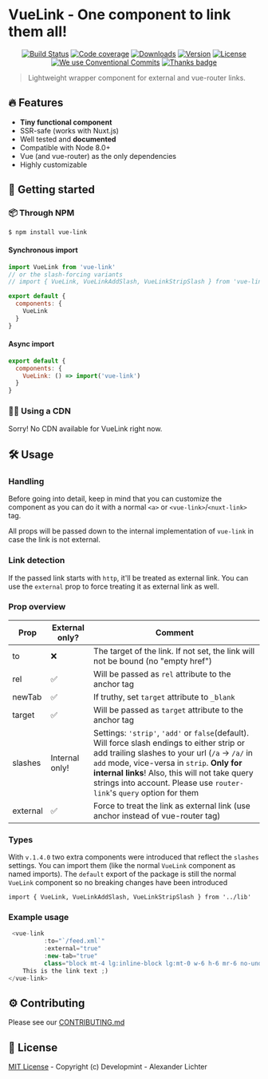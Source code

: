 # VueLink - One component to link them all!

<p align="center">
  <a href="https://travis-ci.com/Developmint/vue-link"><img src="https://travis-ci.com/Developmint/vue-link.svg?branch=master" alt="Build Status"></a>
  <a href="https://codecov.io/gh/Developmint/vue-link"><img src="https://codecov.io/gh/Developmint/vue-link/branch/master/graph/badge.svg" alt="Code coverage"></a>
  <a href="https://www.npmjs.com/package/vue-link"><img src="https://img.shields.io/npm/dm/vue-link.svg" alt="Downloads"></a>
  <a href="https://www.npmjs.com/package/vue-link"><img src="https://img.shields.io/npm/v/vue-link.svg" alt="Version"></a>
  <a href="https://www.npmjs.com/package/vue-link"><img src="https://img.shields.io/npm/l/vue-link.svg" alt="License"></a>
  <a href="https://conventionalcommits.org"><img src="https://img.shields.io/badge/Conventional%20Commits-1.0.0-yellow.svg" alt="We use Conventional Commits"></a>
  <a href="https://thanks.lichter.io/"><img src="https://img.shields.io/badge/thanks-%E2%99%A5-ff69b4.svg" alt="Thanks badge"></a>
</p>

> Lightweight wrapper component for external and vue-router links.

## :fire:  Features

- **Tiny functional component**
- SSR-safe (works with Nuxt.js)
- Well tested and **documented**
- Compatible with Node 8.0+
- Vue (and vue-router) as the only dependencies
- Highly customizable

## :mag_right: Getting started


### :package: Through NPM

```
$ npm install vue-link
```

#### Synchronous import

```js
import VueLink from 'vue-link'
// or the slash-forcing variants
// import { VueLink, VueLinkAddSlash, VueLinkStripSlash } from 'vue-link'

export default {
  components: {
    VueLink
  }
}

```

#### Async import

```js
export default {
  components: {
    VueLink: () => import('vue-link')
  }
}

```

### :link::x: Using a CDN

Sorry! No CDN available for VueLink right now.

## :hammer_and_wrench: Usage

### Handling

Before going into detail, keep in mind that you can customize the component
as you can do it with a normal `<a>` or `<vue-link>`/`<nuxt-link>` tag.

All props will be passed down to the internal implementation of `vue-link`
in case the link is not external.

### Link detection

If the passed link starts with `http`, it'll be treated as external link.
You can use the `external` prop to force treating it as external link as well.

### Prop overview


| Prop  |  External only?  | Comment |
| ---   |       ---        |   ---   |
| to    |  :x:             | The target of the link. If not set, the link will not be bound (no "empty href")|
| rel   |:white_check_mark:| Will be passed as `rel` attribute to the anchor tag|
|newTab |:white_check_mark:| If truthy, set `target` attribute to `_blank`|
|target |:white_check_mark:| Will be passed as `target` attribute to the anchor tag|
|slashes  | Internal only!   | Settings: `'strip'`, `'add'` or `false`(default). Will force slash endings to either strip or add trailing slashes to your url (`/a` -> `/a/` in `add` mode, vice-versa in `strip`. **Only for internal links**! Also, this will not take query strings into account. Please use `router-link`'s `query` option for them|
|external |:white_check_mark:| Force to treat the link as external link (use anchor instead of vue-router tag)|

### Types

With `v.1.4.0` two extra components were introduced that reflect the `slashes` settings.
You can import them (like the normal `VueLink` component as named imports).
The `default` export of the package is still the normal `VueLink` component so no breaking changes
have been introduced

`import { VueLink, VueLinkAddSlash, VueLinkStripSlash } from '../lib'`

### Example usage

```js
 <vue-link
          :to="`/feed.xml`"
          :external="true"
          :new-tab="true"
          class="block mt-4 lg:inline-block lg:mt-0 w-6 h-6 mr-6 no-underline">
    This is the link text ;)
</vue-link>
```

## :gear: Contributing

Please see our [CONTRIBUTING.md](./CONTRIBUTING.md)


## :bookmark_tabs: License

[MIT License](./LICENSE.md) - Copyright (c) Developmint - Alexander Lichter
